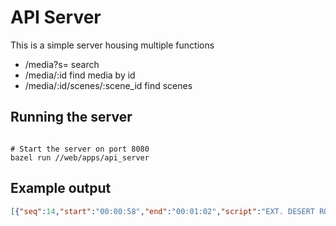 <!--
 Copyright 2024 Google, LLC
 
 Licensed under the Apache License, Version 2.0 (the "License");
 you may not use this file except in compliance with the License.
 You may obtain a copy of the License at
 
     https://www.apache.org/licenses/LICENSE-2.0
 
 Unless required by applicable law or agreed to in writing, software
 distributed under the License is distributed on an "AS IS" BASIS,
 WITHOUT WARRANTIES OR CONDITIONS OF ANY KIND, either express or implied.
 See the License for the specific language governing permissions and
 limitations under the License.
-->

# API Server

This is a simple server housing multiple functions

* /media?s= search
* /media/:id find media by id
* /media/:id/scenes/:scene_id find scenes

## Running the server

```shell

# Start the server on port 8080
bazel run //web/apps/api_server

```

## Example output
```json
[{"seq":14,"start":"00:00:58","end":"00:01:02","script":"EXT. DESERT ROAD - DAY\n\nFour figures in black tactical gear are running across a dry riverbed.\n\nVOICEOVER (V.O.) - (Tom Hardy)\nThis is major...\n\nThe camera pans up to show them running across a rocky hillside.\n\nVOICEOVER (V.O.) - (Tom Hardy)\n...we are...\n\nOne of the figures dives into a body of water. Another figure dives in after him."},{"seq":12,"start":"00:00:53","end":"00:00:56","script":"INT. BAR - NIGHT\n\nAnne Weying (Michelle Williams) is talking to a man.\n\nANNE WEYING - (Michelle Williams)\nLet’s go get them.\n\nEXT. STREET - NIGHT\nA group of soldiers are walking down a street at night. They are carrying weapons and flashlights. They look determined.\n\nSOLDIER 1 - (unidentified)\nOh, shit!"},{"seq":11,"start":"00:00:50","end":"00:00:53","script":"INT. LABORATORY - DAY\n\nAnne Weying (V.O.) - (Michelle Williams)\nAnd it's our job to make sure that remains a secret.\n\nWe see a close up of Anne Weying, looking concerned.\n\nINT. BAR - NIGHT\n\nTwo men sit at a bar, looking serious. One of them is a military man.\n\nINT. LABORATORY - DAY\n\nAnne Weying is talking to a military man. She looks worried."},{"seq":5,"start":"00:00:17","end":"00:00:20","script":"EXT. WAREHOUSE - NIGHT\n\nEDDIE BROCK (V.O.) - (Tom Hardy)\nWhat?\n\nVenom is shown emerging from Eddie Brock's body, his face partially visible.\n\nVENOM - (Tom Hardy)\nWe are Venom!\n\nFour men are seen approaching, carrying weapons. They look determined and ready for a fight."},{"seq":19,"start":"00:01:12","end":"00:01:16","script":"INT. WAREHOUSE - NIGHT\n\nEddie Brock is held at gunpoint by several armed men.\n\nMAN 1 - (Unidentified)\nSay when.\n\nEddie looks at the men, a knife appears in his hand, and he attacks.\n\nEDDIE BROCK - (Tom Hardy)\nWhen."}]
```

